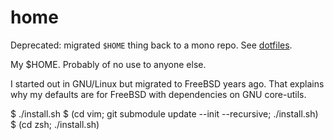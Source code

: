 home
========
Deprecated: migrated `$HOME` thing back to a mono repo.  See [dotfiles](https://github.com/tmeisenh/dotfiles).

My $HOME.  Probably of no use to anyone else.

I started out in GNU/Linux but migrated to FreeBSD years ago.  That explains why my defaults are for FreeBSD with dependencies on GNU core-utils.

$ ./install.sh
$ (cd vim; git submodule update --init --recursive; ./install.sh)
$ (cd zsh; ./install.sh)
